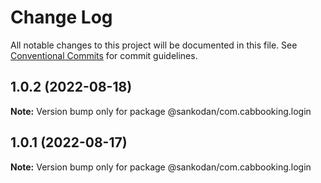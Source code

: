 # Change Log

All notable changes to this project will be documented in this file.
See [Conventional Commits](https://conventionalcommits.org) for commit guidelines.

## 1.0.2 (2022-08-18)

**Note:** Version bump only for package @sankodan/com.cabbooking.login





## 1.0.1 (2022-08-17)

**Note:** Version bump only for package @sankodan/com.cabbooking.login
